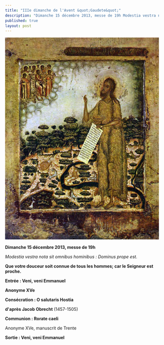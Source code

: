 ```yaml
---
title: "IIIe dimanche de l'Avent &quot;Gaudete&quot;"
description: "Dimanche 15 décembre 2013, messe de 19h Modestia vestra nota sit omnibus hominibus : Dominus prope est. Que votre douceur soit connue de tous les hommes; car le Seigneur est proche. Entrée : Veni, veni Emmanuel Anonyme XVe Consécration : O salutaris Hostia..."
published: true
layout: post
---
```



![](/images/2013-12-15-jean-baptiste-2.jpg)

**Dimanche 15 décembre 2013, messe de 19h**

*Modestia vestra nota sit omnibus hominibus : Dominus prope est.*

**Que votre douceur soit connue de tous les hommes; car le Seigneur est proche.**

****Entrée : Veni, veni Emmanuel****

**Anonyme XVe**

****Consécration : O salutaris Hostia****

**d'après Jacob Obrecht** (1457-1505)

**Communion : Rorate caeli**

Anonyme XVe, manuscrit de Trente

**Sortie : Veni, veni Emmanuel**